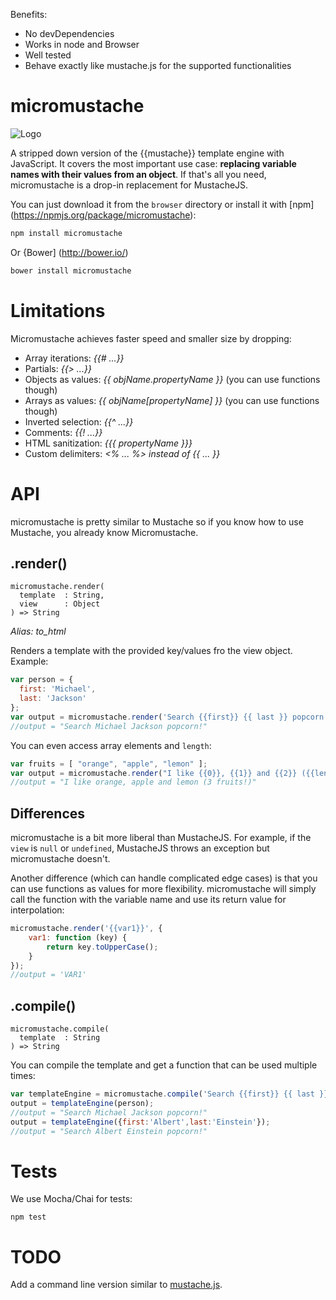 Benefits:

* No devDependencies
* Works in node and Browser
* Well tested
* Behave exactly like mustache.js for the supported functionalities

# micromustache

![Logo](https://raw.github.com/hanifbbz/micromustache/master/logo/micromustache-logo-300.png)

A stripped down version of the {{mustache}} template engine with JavaScript.
It covers the most important use case: **replacing variable names with their values from an object**. If that's all you need, micromustache is a drop-in replacement for MustacheJS.

You can just download it from the `browser` directory or install it with [npm] (https://npmjs.org/package/micromustache):

```bash
npm install micromustache
```

Or {Bower] (http://bower.io/)

````bash
bower install micromustache
````

# Limitations

Micromustache achieves faster speed and smaller size by dropping:

* Array iterations: *{{# ...}}*
* Partials: *{{> ...}}*
* Objects as values: *{{ objName.propertyName }}* (you can use functions though)
* Arrays as values: *{{ objName[propertyName] }}* (you can use functions though)
* Inverted selection: *{{^ ...}}*
* Comments: *{{! ...}}*
* HTML sanitization: *{{{ propertyName }}}*
* Custom delimiters: *<% ... %> instead of {{ ... }}*

# API

micromustache is pretty similar to Mustache so if you know how to use Mustache, you already know Micromustache.

## .render()
```
micromustache.render(
  template  : String,
  view      : Object
) => String
```

*Alias: to_html*

Renders a template with the provided key/values fro the view object. Example:

````js
var person = {
  first: 'Michael',
  last: 'Jackson'
};
var output = micromustache.render('Search {{first}} {{ last }} popcorn!', person);
//output = "Search Michael Jackson popcorn!"
````

You can even access array elements and `length`:

```js
var fruits = [ "orange", "apple", "lemon" ];
var output = micromustache.render("I like {{0}}, {{1}} and {{2}} ({{length}} fruits!)", fruits);
//output = "I like orange, apple and lemon (3 fruits!)"
```

## Differences

micromustache is a bit more liberal than MustacheJS. For example, if the `view` is `null` or `undefined`, MustacheJS throws an exception but micromustache doesn't.

Another difference (which can handle complicated edge cases) is that you can use functions as values for more flexibility. micromustache will simply call the function with the variable name and use its return value for interpolation:

````js
micromustache.render('{{var1}}', {
    var1: function (key) {
        return key.toUpperCase();
    }
});
//output = 'VAR1'
````

## .compile()

```
micromustache.compile(
  template  : String
) => String
```

You can compile the template and get a function that can be used multiple times:

```js
var templateEngine = micromustache.compile('Search {{first}} {{ last }} popcorn!');
output = templateEngine(person);
//output = "Search Michael Jackson popcorn!"
output = templateEngine({first:'Albert',last:'Einstein'});
//output = "Search Albert Einstein popcorn!"
```

# Tests

We use Mocha/Chai for tests:

```
npm test
```

# TODO

Add a command line version similar to
[mustache.js](https://github.com/janl/mustache.js/blob/master/bin/mustache).
